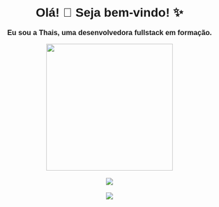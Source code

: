 <div align="center">
  <h1 style="font-family: 'Nunito', sans-serif; margin-top: 0;">Olá! 👋 Seja bem-vindo! ✨</h1>
  <h3 style="font-family: 'Nunito', sans-serif; margin-top: 0;">Eu sou a Thais, uma desenvolvedora fullstack em formação. </h3>
</div>

<div align="center">
  <a href="https://github.com/thaiscardosodemello">

 <img height="290em" src="https://github-readme-stats.vercel.app/api/top-langs/?username=thaiscardosodemello&layout=compact&langs_count=16&theme=dracula"/>
</div>
<div align="center" style="display: inline_block;"></br>
  <a href="https://skillicons.dev">
    <img src="https://skillicons.dev/icons?i=js,css,html,java" />
  </a>
</div>
 </br>
<div align="center"> 
  <a href="https://www.linkedin.com/in/thais-cardoso-de-mello-67834a47/" target="_blank"><img src="https://img.shields.io/badge/-LinkedIn-%230077B5?style=for-the-badge&logo=linkedin&logoColor=white" target="_blank"></a> 
</div>
